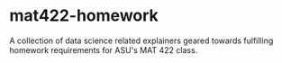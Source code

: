 # mat422-homework
A collection of data science related explainers geared towards fulfilling homework requirements for ASU's MAT 422 class.

